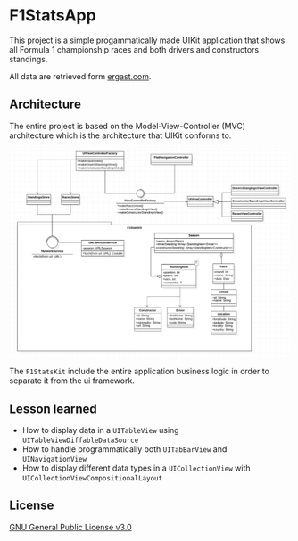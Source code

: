 # F1StatsApp

This project is a simple progammatically made UIKit application that shows all Formula 1 championship races and both drivers and constructors standings.

All data are retrieved form [ergast.com](https://ergast.com/mrd/).

## Architecture

The entire project is based on the Model-View-Controller (MVC) architecture which is the architecture that UIKit conforms to.

![MVC architecture diagram](/Docs/architecture.png)

The `F1StatsKit` include the entire application business logic in order to separate it from the ui framework.

## Lesson learned
- How to display data in a `UITableView` using `UITableViewDiffableDataSource`
- How to handle programmatically both `UITabBarView` and `UINavigationView`
- How to display different data types in a `UICollectionView` with `UICollectionViewCompositionalLayout`

## License

[GNU General Public License v3.0](/LICENSE)
